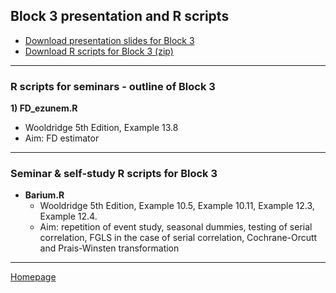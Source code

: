 ## Block 3 presentation and R scripts  

+ [Download presentation slides for Block 3](https://github.com/formanektomas/4EK608_4EK416/raw/master/Block3/Block3.pdf)
+ [Download R scripts for Block 3 (zip) ](https://github.com/formanektomas/4EK608_4EK416/raw/master/Block3/Block3.zip)

--- 

### R scripts for seminars - outline of Block 3

**1) FD_ezunem.R**
+ Wooldridge 5th Edition, Example 13.8
+ Aim: FD estimator


--- 

### Seminar & self-study R scripts for Block 3

+ **Barium.R**  
    + Wooldridge 5th Edition,  Example 10.5, Example 10.11, Example 12.3, Example 12.4.
    + Aim: repetition of event study, seasonal dummies, testing of serial correlation, FGLS in the case of serial correlation, Cochrane-Orcutt and Prais-Winsten transformation  


---

[Homepage](https://formanektomas.github.io/4EK608_4EK416/)
